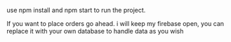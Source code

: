use npm install and npm start to run the project.

If you want to place orders go ahead. i will keep my firebase open, you can replace it with your own database to handle data as you wish
